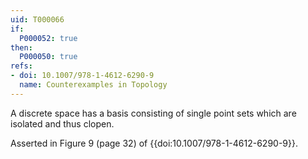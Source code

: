 ```yaml
---
uid: T000066
if:
  P000052: true
then:
  P000050: true
refs:
- doi: 10.1007/978-1-4612-6290-9
  name: Counterexamples in Topology
---
```


A discrete space has a basis consisting of single point sets which are isolated and thus clopen.

Asserted in Figure 9 (page 32) of {{doi:10.1007/978-1-4612-6290-9}}.
